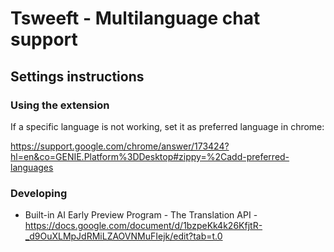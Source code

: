 # Tsweeft - Multilanguage chat support

## Settings instructions

### Using the extension

If a specific language is not working, set it as preferred language in chrome:

https://support.google.com/chrome/answer/173424?hl=en&co=GENIE.Platform%3DDesktop#zippy=%2Cadd-preferred-languages

### Developing

* Built-in AI Early Preview Program - The Translation API - https://docs.google.com/document/d/1bzpeKk4k26KfjtR-_d9OuXLMpJdRMiLZAOVNMuFIejk/edit?tab=t.0

